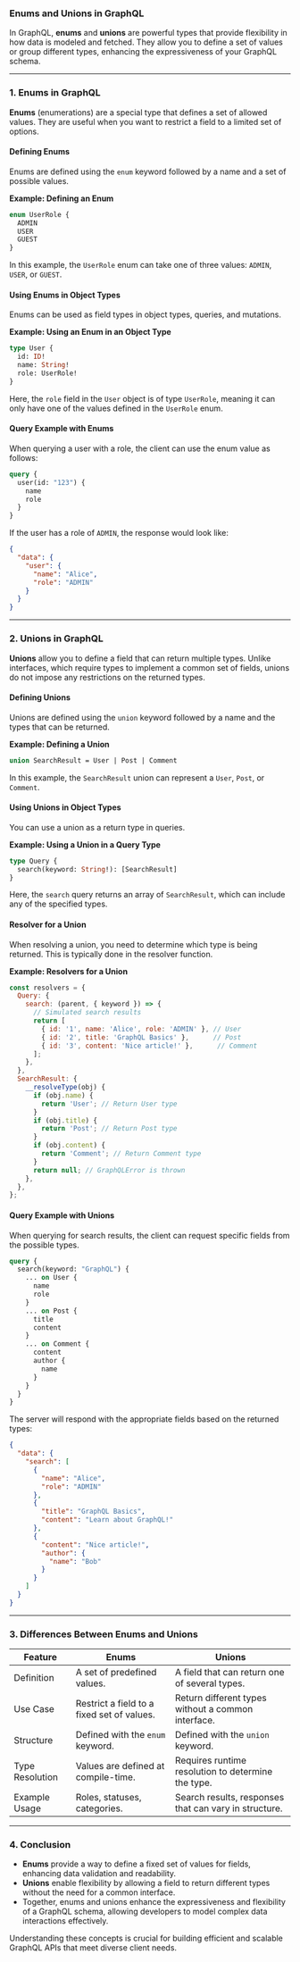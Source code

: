 ### **Enums and Unions in GraphQL**

In GraphQL, **enums** and **unions** are powerful types that provide flexibility in how data is modeled and fetched. They allow you to define a set of values or group different types, enhancing the expressiveness of your GraphQL schema.

---

### **1. Enums in GraphQL**

**Enums** (enumerations) are a special type that defines a set of allowed values. They are useful when you want to restrict a field to a limited set of options.

#### **Defining Enums**

Enums are defined using the `enum` keyword followed by a name and a set of possible values.

**Example: Defining an Enum**
```graphql
enum UserRole {
  ADMIN
  USER
  GUEST
}
```

In this example, the `UserRole` enum can take one of three values: `ADMIN`, `USER`, or `GUEST`.

#### **Using Enums in Object Types**

Enums can be used as field types in object types, queries, and mutations.

**Example: Using an Enum in an Object Type**
```graphql
type User {
  id: ID!
  name: String!
  role: UserRole!
}
```

Here, the `role` field in the `User` object is of type `UserRole`, meaning it can only have one of the values defined in the `UserRole` enum.

#### **Query Example with Enums**

When querying a user with a role, the client can use the enum value as follows:

```graphql
query {
  user(id: "123") {
    name
    role
  }
}
```

If the user has a role of `ADMIN`, the response would look like:

```json
{
  "data": {
    "user": {
      "name": "Alice",
      "role": "ADMIN"
    }
  }
}
```

---

### **2. Unions in GraphQL**

**Unions** allow you to define a field that can return multiple types. Unlike interfaces, which require types to implement a common set of fields, unions do not impose any restrictions on the returned types.

#### **Defining Unions**

Unions are defined using the `union` keyword followed by a name and the types that can be returned.

**Example: Defining a Union**
```graphql
union SearchResult = User | Post | Comment
```

In this example, the `SearchResult` union can represent a `User`, `Post`, or `Comment`.

#### **Using Unions in Object Types**

You can use a union as a return type in queries.

**Example: Using a Union in a Query Type**
```graphql
type Query {
  search(keyword: String!): [SearchResult]
}
```

Here, the `search` query returns an array of `SearchResult`, which can include any of the specified types.

#### **Resolver for a Union**

When resolving a union, you need to determine which type is being returned. This is typically done in the resolver function.

**Example: Resolvers for a Union**
```javascript
const resolvers = {
  Query: {
    search: (parent, { keyword }) => {
      // Simulated search results
      return [
        { id: '1', name: 'Alice', role: 'ADMIN' }, // User
        { id: '2', title: 'GraphQL Basics' },      // Post
        { id: '3', content: 'Nice article!' },      // Comment
      ];
    },
  },
  SearchResult: {
    __resolveType(obj) {
      if (obj.name) {
        return 'User'; // Return User type
      }
      if (obj.title) {
        return 'Post'; // Return Post type
      }
      if (obj.content) {
        return 'Comment'; // Return Comment type
      }
      return null; // GraphQLError is thrown
    },
  },
};
```

#### **Query Example with Unions**

When querying for search results, the client can request specific fields from the possible types.

```graphql
query {
  search(keyword: "GraphQL") {
    ... on User {
      name
      role
    }
    ... on Post {
      title
      content
    }
    ... on Comment {
      content
      author {
        name
      }
    }
  }
}
```

The server will respond with the appropriate fields based on the returned types:

```json
{
  "data": {
    "search": [
      {
        "name": "Alice",
        "role": "ADMIN"
      },
      {
        "title": "GraphQL Basics",
        "content": "Learn about GraphQL!"
      },
      {
        "content": "Nice article!",
        "author": {
          "name": "Bob"
        }
      }
    ]
  }
}
```

---

### **3. Differences Between Enums and Unions**

| **Feature**                  | **Enums**                                              | **Unions**                                             |
|------------------------------|--------------------------------------------------------|-------------------------------------------------------|
| Definition                   | A set of predefined values.                            | A field that can return one of several types.         |
| Use Case                     | Restrict a field to a fixed set of values.            | Return different types without a common interface.    |
| Structure                    | Defined with the `enum` keyword.                       | Defined with the `union` keyword.                     |
| Type Resolution              | Values are defined at compile-time.                    | Requires runtime resolution to determine the type.    |
| Example Usage                | Roles, statuses, categories.                           | Search results, responses that can vary in structure. |

---

### **4. Conclusion**

- **Enums** provide a way to define a fixed set of values for fields, enhancing data validation and readability.
- **Unions** enable flexibility by allowing a field to return different types without the need for a common interface.
- Together, enums and unions enhance the expressiveness and flexibility of a GraphQL schema, allowing developers to model complex data interactions effectively. 

Understanding these concepts is crucial for building efficient and scalable GraphQL APIs that meet diverse client needs.